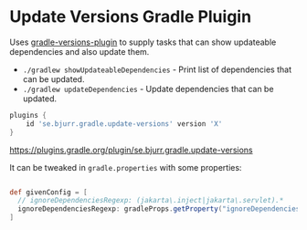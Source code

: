 # Update Versions Gradle Pluigin

Uses [gradle-versions-plugin](https://github.com/ben-manes/gradle-versions-plugin) to supply tasks that can show updateable dependencies and also update them.

- `./gradlew showUpdateableDependencies` - Print list of dependencies that can be updated.
- `./gradlew updateDependencies` - Update dependencies that can be updated.

```groovy
plugins {
    id 'se.bjurr.gradle.update-versions' version 'X'
}
```

<https://plugins.gradle.org/plugin/se.bjurr.gradle.update-versions>

It can be tweaked in `gradle.properties` with some properties:

<!-- start default config -->
```groovy

def givenConfig = [
  // ignoreDependenciesRegexp: (jakarta\.inject|jakarta\.servlet).*
  ignoreDependenciesRegexp: gradleProps.getProperty("ignoreDependenciesRegexp", ""),
]

```
<!-- end default config -->
